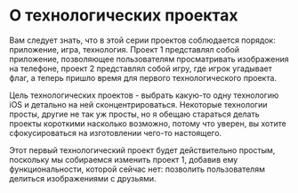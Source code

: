 # О технологических проектах

Вам следует знать, что в этой серии проектов соблюдается порядок: приложение, игра, технология. Проект 1 представлял собой приложение, позволяющее пользователям просматривать изображения на телефоне, проект 2 представлял собой игру, где игрок угадывает флаг, а теперь пришло время для первого технологического проекта.

Цель технологических проектов - выбрать какую-то одну технологию iOS и детально на ней сконцентрироваться. Некоторые технологии просты, другие не так уж просты, но я обещаю стараться делать проекты короткими насколько возможно, потому что уверен, вы хотите сфокусироваться на изготовлении чего-то настоящего.

Этот первый технологический проект будет действительно простым, поскольку мы собираемся изменить проект 1, добавив ему функциональности, которой сейчас нет: позволить пользователям делиться изображениями с друзьями.
